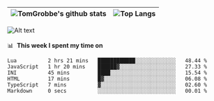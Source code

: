 |![TomGrobbe's github stats](https://github-readme-stats.vercel.app/api?username=egerdnc&count_private=true&show_icons=true&theme=dracula&disable_animations=true&include_all_commits=true)|![Top Langs](https://github-readme-stats.vercel.app/api/top-langs/?username=egerdnc&theme=dracula&langs_count=10&layout=compact)|
|:-:|:-:|

![Alt text](https://spotify-recently-played-readme.vercel.app/api?user=i4a9i8pn8x8vvskq8v52yhckr)
<br>
<br>
📊 &nbsp;**This week I spent my time on**
<!--START_SECTION:waka-->

```text
Lua          2 hrs 21 mins   ████████████░░░░░░░░░░░░░   48.44 %
JavaScript   1 hr 20 mins    ██████▓░░░░░░░░░░░░░░░░░░   27.33 %
INI          45 mins         ████░░░░░░░░░░░░░░░░░░░░░   15.54 %
HTML         17 mins         █▓░░░░░░░░░░░░░░░░░░░░░░░   06.08 %
TypeScript   7 mins          ▓░░░░░░░░░░░░░░░░░░░░░░░░   02.60 %
Markdown     0 secs          ░░░░░░░░░░░░░░░░░░░░░░░░░   00.01 %
```

<!--END_SECTION:waka-->
